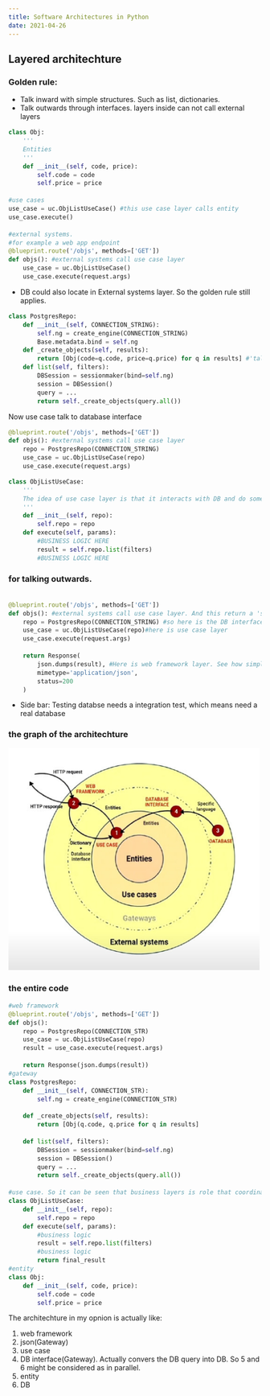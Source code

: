 ```yaml
---
title: Software Architectures in Python
date: 2021-04-26
---
```


## Layered architechture
### Golden rule: 
- Talk inward with simple structures. Such as list, dictionaries.
- Talk outwards through interfaces. layers inside can not call external layers
```python
class Obj:
    '''
    Entities
    '''
    def __init__(self, code, price):
        self.code = code
        self.price = price
        
#use cases
use_case = uc.ObjListUseCase() #this use case layer calls entity
use_case.execute()

#external systems.
#for example a web app endpoint
@blueprint.route('/objs', methods=['GET'])
def objs(): #external systems call use case layer
    use_case = uc.ObjListUseCase()
    use_case.execute(request.args)
```
- DB could also locate in External systems layer. So the golden rule still applies.
```python
class PostgresRepo:
    def __init__(self, CONNECTION_STRING):
        self.ng = create_engine(CONNECTION_STRING)
        Base.metadata.bind = self.ng
    def _create_objects(self, results):
        return [Obj(code=q.code, price=q.price) for q in results] #'talk inwards with simple structure'
    def list(self, filters):
        DBSession = sessionmaker(bind=self.ng)
        session = DBSession()
        query = ...
        return self._create_objects(query.all())
```
Now use case talk to database interface
```python
@blueprint.route('/objs', methods=['GET'])
def objs(): #external systems call use case layer
    repo = PostgresRepo(CONNECTION_STRING)
    use_case = uc.ObjListUseCase(repo)
    use_case.execute(request.args)
```
```python
class ObjListUseCase:
    '''
    The idea of use case layer is that it interacts with DB and do some logic.
    '''
    def __init__(self, repo):
        self.repo = repo
    def execute(self, params):
        #BUSINESS LOGIC HERE
        result = self.repo.list(filters)
        #BUSINESS LOGIC HERE
```
### for talking outwards.
```python

@blueprint.route('/objs', methods=['GET'])
def objs(): #external systems call use case layer. And this return a 'simple interface' as HTTP response
    repo = PostgresRepo(CONNECTION_STRING) #so here is the DB interface layer, also called Gateways
    use_case = uc.ObjListUseCase(repo)#here is use case layer
    use_case.execute(request.args)
    
    return Response(
        json.dumps(result), #Here is web framework layer. See how simple interface from use case layer.
        mimetype='application/json',
        status=200
    )
```
- Side bar: Testing databse needs a integration test, which means need a real database

### the graph of the architechture
<img src="../images/layered_archi.jpg" width="500"/>

### the entire code
```python
#web framework
@blueprint.route('/objs', methods=['GET'])
def objs():
    repo = PostgresRepo(CONNECTION_STR)
    use_case = uc.ObjListUseCase(repo)
    result = use_case.execute(request.args)
    
    return Response(json.dumps(result))
#gateway
class PostgresRepo:
    def __init__(self, CONNECTION_STR):
        self.ng = create_engine(CONNECTION_STR)
        
    def _create_objects(self, results):
        return [Obj(q.code, q.price for q in results]
        
    def list(self, filters):
        DBSession = sessionmaker(bind=self.ng)
        session = DBSession()
        query = ...
        return self._create_objects(query.all())
    
#use case. So it can be seen that business layers is role that coordinates the whole program. But still, we can not skip a layer to call one layer upper or down.
class ObjListUseCase:
    def __init__(self, repo):
        self.repo = repo
    def execute(self, params):
        #business logic
        result = self.repo.list(filters)
        #business logic
        return final_result
#entity
class Obj:
    def __init__(self, code, price):
        self.code = code
        self.price = price
```
The architechture in my opnion is actually like:
1. web framework
2. json(Gateway)
3. use case
4. DB interface(Gateway). Actually convers the DB query into DB. So 5 and 6 might be considered as in parallel.
5. entity
6. DB
